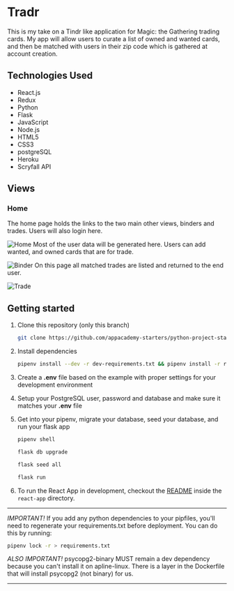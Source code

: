 # Tradr
This is my take on a Tindr like application for Magic: the Gathering trading cards. My app will allow users to curate a list of owned and wanted cards, and then be matched with users in their zip code which is gathered at account creation.

## Technologies Used
- React.js
- Redux
- Python
- Flask
- JavaScript
- Node.js
- HTML5
- CSS3
- postgreSQL
- Heroku
- Scryfall API

## Views
### Home
The home page holds the links to the two main other views, binders and trades. Users will also login here.

![Home](https://user-images.githubusercontent.com/72315462/121710671-d6619280-caa7-11eb-9768-4b6fda625c36.PNG)
Most of the user data will be generated here. Users can add wanted, and owned cards that are for trade.

![Binder](https://user-images.githubusercontent.com/72315462/121710675-d6fa2900-caa7-11eb-8b09-6a8bc10948d1.PNG)
On this page all matched trades are listed and returned to the end user.

![Trade](https://user-images.githubusercontent.com/72315462/121710683-d82b5600-caa7-11eb-978b-e9b55605827b.PNG)


## Getting started

1. Clone this repository (only this branch)

   ```bash
   git clone https://github.com/appacademy-starters/python-project-starter.git
   ```

2. Install dependencies

      ```bash
      pipenv install --dev -r dev-requirements.txt && pipenv install -r requirements.txt
      ```

3. Create a **.env** file based on the example with proper settings for your
   development environment
4. Setup your PostgreSQL user, password and database and make sure it matches your **.env** file

5. Get into your pipenv, migrate your database, seed your database, and run your flask app

   ```bash
   pipenv shell
   ```

   ```bash
   flask db upgrade
   ```

   ```bash
   flask seed all
   ```

   ```bash
   flask run
   ```

6. To run the React App in development, checkout the [README](./react-app/README.md) inside the `react-app` directory.

***
*IMPORTANT!*
   If you add any python dependencies to your pipfiles, you'll need to regenerate your requirements.txt before deployment.
   You can do this by running:

   ```bash
   pipenv lock -r > requirements.txt
   ```

*ALSO IMPORTANT!*
   psycopg2-binary MUST remain a dev dependency because you can't install it on apline-linux.
   There is a layer in the Dockerfile that will install psycopg2 (not binary) for us.
***
